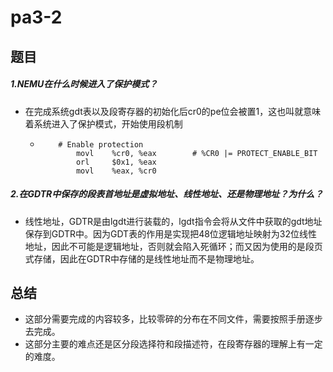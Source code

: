 # pa3-2

## 题目

##### 1.NEMU在什么时候进入了保护模式？

- 在完成系统gdt表以及段寄存器的初始化后cr0的pe位会被置1，这也叫就意味着系统进入了保护模式，开始使用段机制

  - ```
    	# Enable protection
    		movl    %cr0, %eax        # %CR0 |= PROTECT_ENABLE_BIT
    		orl     $0x1, %eax
    		movl    %eax, %cr0
    
    ```

##### 2.在GDTR中保存的段表首地址是虚拟地址、线性地址、还是物理地址？为什么？

- 线性地址，GDTR是由lgdt进行装载的，lgdt指令会将从文件中获取的gdt地址保存到GDTR中。因为GDT表的作用是实现把48位逻辑地址映射为32位线性地址，因此不可能是逻辑地址，否则就会陷入死循环；而又因为使用的是段页式存储，因此在GDTR中存储的是线性地址而不是物理地址。

## 总结

- 这部分需要完成的内容较多，比较零碎的分布在不同文件，需要按照手册逐步去完成。
- 这部分主要的难点还是区分段选择符和段描述符，在段寄存器的理解上有一定的难度。